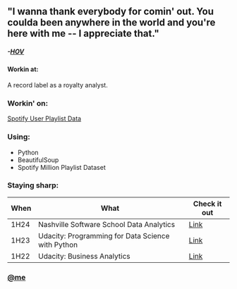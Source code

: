 ## "I wanna thank everybody for  comin' out.  You coulda been anywhere in the world and you're here with me -- I appreciate that."
##### -[HOV](https://youtu.be/Et1D4ZE8cHQ?si=65z_SNuPefIWg-y4&t=96)

#### Workin at:
A record label as a royalty analyst.

### Workin' on:
[Spotify User Playlist Data](https://github.com/hayleymadden/spotify-user-playlist-trends)

### Using:
- Python
- BeautifulSoup
- Spotify Million Playlist Dataset

### Staying sharp:
|When|What|Check it out|
| -- | -------------------------------------- | ---------- |
|1H24|Nashville Software School Data Analytics|[Link](https://nashvillesoftwareschool.com/programs/data-analytics-part-time)
|1H23|Udacity: Programming for Data Science with Python | [Link](https://www.udacity.com/course/programming-for-data-science-nanodegree--nd104)
|1H22|Udacity: Business Analytics|[Link](https://www.udacity.com/course/business-analytics-nanodegree--nd098)

### [@me](https://www.linkedin.com/in/hayleymadden/)


<!--
**hayleymadden/hayleymadden** is a ✨ _special_ ✨ repository because its `README.md` (this file) appears on your GitHub profile.

Here are some ideas to get you started:

- 🔭 I’m currently working on ...
- 🌱 I’m currently learning ...
- 👯 I’m looking to collaborate on ...
- 🤔 I’m looking for help with ...
- 💬 Ask me about ...
- 📫 How to reach me: ...
- 😄 Pronouns: ...
- ⚡ Fun fact: ...
-->
